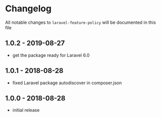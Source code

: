 # Changelog

All notable changes to `laravel-feature-policy` will be documented in this file

## 1.0.2 - 2019-08-27

- get the package ready for Laravel 6.0

## 1.0.1 - 2018-08-28

- fixed Laravel package autodiscover in composer.json

## 1.0.0 - 2018-08-28

- initial release
